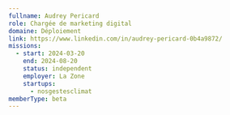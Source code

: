```yaml
---
fullname: Audrey Pericard
role: Chargée de marketing digital
domaine: Déploiement
link: https://www.linkedin.com/in/audrey-pericard-0b4a9872/
missions:
  - start: 2024-03-20
    end: 2024-08-20
    status: independent
    employer: La Zone
    startups:
      - nosgestesclimat
memberType: beta
---
```

